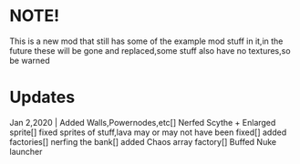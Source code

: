 # NOTE!
This is a new mod that still has some of the example mod stuff in it,in the future these will be gone and replaced,some stuff also have no textures,so be warned

# Updates
Jan 2,2020 |
Added Walls,Powernodes,etc[]
Nerfed Scythe + Enlarged sprite[]
fixed sprites of stuff,lava may or may not have been fixed[]
added factories[]
nerfing the bank[]
added Chaos array factory[]
Buffed Nuke launcher
